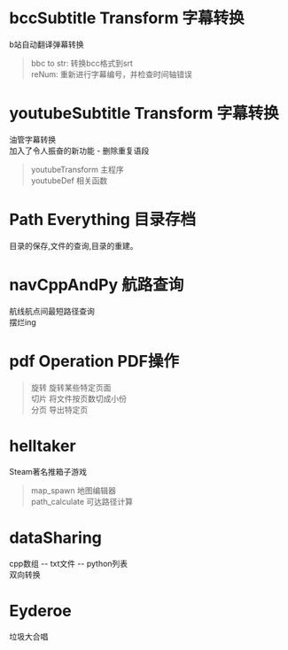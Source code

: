 # bccSubtitle Transform 字幕转换
b站自动翻译弹幕转换
> bbc to str: 转换bcc格式到srt\
> reNum: 重新进行字幕编号，并检查时间轴错误
# youtubeSubtitle Transform 字幕转换
油管字幕转换\
加入了令人振奋的新功能 - 删除重复语段
> youtubeTransform 主程序\
> youtubeDef 相关函数
# Path Everything 目录存档
目录的保存,文件的查询,目录的重建。
# navCppAndPy 航路查询
航线航点间最短路径查询\
摆烂ing
# pdf Operation PDF操作
> 旋转 旋转某些特定页面\
> 切片 将文件按页数切成小份\
> 分页 导出特定页
# helltaker 
Steam著名推箱子游戏
> map_spawn 地图编辑器\
> path_calculate 可达路径计算
# dataSharing
cpp数组 -- txt文件 -- python列表\
双向转换
# Eyderoe 
垃圾大合唱
